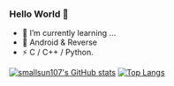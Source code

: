 ### Hello World 👋

- 🌱 I’m currently learning ...
- 🔭 Android & Reverse
- ⚡ C / C++ / Python.

[![smallsun107's GitHub stats](https://github-readme-stats.vercel.app/api?username=smallsun107&show_icons=true&theme=dracula)](https://github.com/smallsun107/)
[![Top Langs](https://github-readme-stats.vercel.app/api/top-langs/?username=smallsun107&layout=compact&theme=dracula)](https://github.com/smallsun107/)


<!--
**smallsun107/smallsun107** is a ✨ _special_ ✨ repository because its `README.md` (this file) appears on your GitHub profile.

Here are some ideas to get you started:

- 🔭 I’m currently working on ...
- 🌱 I’m currently learning ...
- 👯 I’m looking to collaborate on ...
- 🤔 I’m looking for help with ...
- 💬 Ask me about ...
- 📫 How to reach me: ...
- 😄 Pronouns: ...
- ⚡ Fun fact: ...
-->
